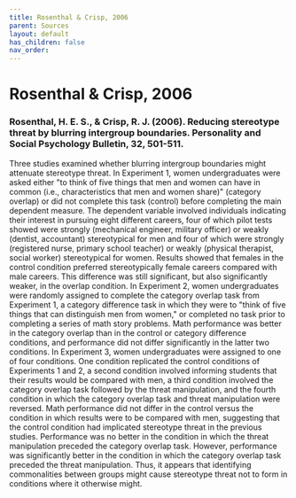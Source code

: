 ```yaml
---
title: Rosenthal & Crisp, 2006
parent: Sources
layout: default
has_children: false
nav_order: 
---
```


# Rosenthal & Crisp, 2006

### Rosenthal, H. E. S., & Crisp, R. J. (2006). Reducing stereotype threat by blurring intergroup boundaries. Personality and Social Psychology Bulletin, 32, 501-511.

Three studies examined whether blurring intergroup boundaries might attenuate stereotype threat. In Experiment 1, women undergraduates were asked either "to think of five things that men and women can have in common (i.e., characteristics that men and women share)" (category overlap) or did not complete this task (control) before completing the main dependent measure. The dependent variable involved individuals indicating their interest in pursuing eight different careers, four of which pilot tests showed were strongly (mechanical engineer, military officer) or weakly (dentist, accountant) stereotypical for men and four of which were strongly (registered nurse, primary school teacher) or weakly (physical therapist, social worker) stereotypical for women. Results showed that females in the control condition preferred stereotypically female careers compared with male careers. This difference was still significant, but also significantly weaker, in the overlap condition. In Experiment 2, women undergraduates were randomly assigned to complete the category overlap task from Experiment 1, a category difference task in which they were to "think of five things that can distinguish men from women," or completed no task prior to completing a series of math story problems. Math performance was better in the category overlap than in the control or category difference conditions, and performance did not differ significantly in the latter two conditions. In Experiment 3, women undergraduates were assigned to one of four conditions. One condition replicated the control conditions of Experiments 1 and 2, a second condition involved informing students that their results would be compared with men, a third condition involved the category overlap task followed by the threat manipulation, and the fourth condition in which the category overlap task and threat manipulation were reversed. Math performance did not differ in the control versus the condition in which results were to be compared with men, suggesting that the control condition had implicated stereotype threat in the previous studies. Performance was no better in the condition in which the threat manipulation preceded the category overlap task. However, performance was significantly better in the condition in which the category overlap task preceded the threat manipulation. Thus, it appears that identifying commonalities between groups might cause stereotype threat not to form in conditions where it otherwise might.

